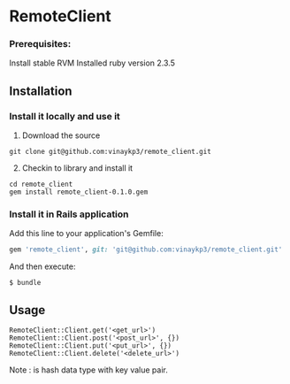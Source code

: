 # RemoteClient

### Prerequisites:

Install stable RVM
Installed ruby version 2.3.5

## Installation

### Install it locally and use it

1. Download the source
```
git clone git@github.com:vinaykp3/remote_client.git
```
2. Checkin to library and install it
```
cd remote_client
gem install remote_client-0.1.0.gem
```

### Install it in Rails application

Add this line to your application's Gemfile:

```ruby
gem 'remote_client', git: 'git@github.com:vinaykp3/remote_client.git'
```

And then execute:

    $ bundle

## Usage

```
RemoteClient::Client.get('<get_url>')
RemoteClient::Client.post('<post_url>', {})
RemoteClient::Client.put('<put_url>', {})
RemoteClient::Client.delete('<delete_url>')
```    
Note : <data> is hash data type with key value pair.

